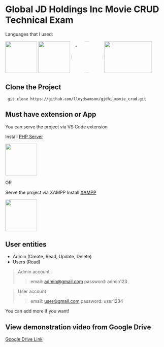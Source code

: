 # Global JD Holdings Inc Movie CRUD Technical Exam

Languages that I used:


 <p align="left">  
<img src="https://cdn.pixabay.com/photo/2017/08/05/11/16/logo-2582748_960_720.png" width="100" height="100" />  
<img src="https://cdn.pixabay.com/photo/2017/08/05/11/16/logo-2582747_960_720.png" width="100" height="100" />  
<img src="https://cdn.pixabay.com/photo/2015/04/23/17/41/javascript-736400_960_720.png" width="100" height="100" style="border-radius:100px;" />  
<img src="https://cdn.freebiesupply.com/logos/large/2x/php-1-logo-png-transparent.png" width="150" height="100" />  
</p>

   
## Clone the Project

     git clone https://github.com/lloydsamson/gjdhi_movie_crud.git


## Must have extension or App

You can serve the project via VS Code extension 

Install [PHP Server](https://marketplace.visualstudio.com/items?itemName=brapifra.phpserver)
<p align="left">
<img src="https://brapifra.gallerycdn.vsassets.io/extensions/brapifra/phpserver/3.0.2/1618410314644/Microsoft.VisualStudio.Services.Icons.Default" width="100" height="100" />  
</p>
OR

Serve the project via XAMPP
Install [XAMPP](https://www.apachefriends.org/download.html)
<p align="left">
<img src="https://upload.wikimedia.org/wikipedia/en/thumb/7/78/XAMPP_logo.svg/1200px-XAMPP_logo.svg.png" width="100" height="100" />  
</p>

##  User entities

 - Admin (Create, Read, Update, Delete)
 - Users (Read)

> Admin account 
>> email: admin@gmail.com 
>>password: admin123  

> User account 
>> email: user@gmail.com 
>>password: user1234  

You can add more if you want! 



## View demonstration video from Google Drive
[Google Drive Link](https://drive.google.com/drive/folders/1--siCvCNVtkSHaJaK0dh3onUCKjhOTdN?usp=sharing)
